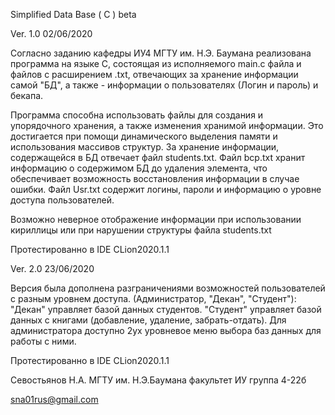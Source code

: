 Simplified Data Base ( C ) beta

Ver. 1.0 02/06/2020

Согласно заданию кафедры ИУ4 МГТУ им. Н.Э. Баумана реализована программа на языке С, состоящая из исполняемого main.c файла и файлов с расширением .txt, отвечающих за хранение информации самой "БД", а также - информации о пользователях (Логин и пароль) и бекапа.

Программа способна использовать файлы для создания и упорядочного хранения, а также изменения хранимой информации. Это достигается при помощи динамического выделения памяти и использования массивов структур. За хранение информации, содержащейся в БД отвечает файл students.txt. Файл bcp.txt хранит информацию о содержимом БД до удаления элемента, что обеспечивает возможность восстановления информации в случае ошибки. Файл Usr.txt содержит логины, пароли и информацию о уровне доступа пользователей.

Возможно неверное отображение информации при использовании кириллицы или при нарушении структуры файла students.txt

Протестированно в IDE CLion2020.1.1

Ver. 2.0 23/06/2020

Версия была дополнена разграничениями возможностей пользователей с разным уровнем доступа. (Администратор, "Декан", "Студент"):
"Декан" управляет базой данных студентов.
"Студент" управляет базой данных с книгами (добавление, удаление, забрать-отдать).
Для администратора доступно 2ух уровневое меню выбора баз данных для работы с ними.

Протестированно в IDE CLion2020.1.1

Севостьянов Н.А. МГТУ им. Н.Э.Баумана факультет ИУ группа 4-22б

sna01rus@gmail.com
